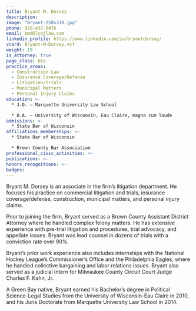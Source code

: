 ```yaml
---
title: Bryant M. Dorsey
description:
image: "Bryant-250x310.jpg"
phone: 920-437-0476
email: bmd@lcojlaw.com
linkedin_profile: https://www.linkedin.com/in/bryantdorsey/
vcard: Bryant-M-Dorsey.vcf
weight: 19
is_attorney: true
page_class: bio
practice_areas:
  - Construction Law
  - Insurance Coverage/Defense
  - Litigation/Trials
  - Municipal Matters
  - Personal Injury Claims
education: >-
  * J.D. – Marquette University Law School

  * B.A. – University of Wisconsin, Eau Claire, magna cum laude
admissions: >-
  * State Bar of Wisconsin
affiliations_memberships: >-
  * State Bar of Wisconsin

  * Brown County Bar Association
professional_civic_activities: >-
publications: >-
honors_recognitions: >-
badges:
---
```


Bryant M. Dorsey is an associate in the firm’s litigation department. He focuses his practice on commercial litigation and trials, insurance coverage/defense, construction, municipal matters, and personal injury claims.

Prior to joining the firm, Bryant served as a Brown County Assistant District Attorney where he handled complex felony matters. He has extensive experience with pre-trial litigation and procedures, trial advocacy, and appellate issues. Bryant was lead counsel in dozens of trials with a conviction rate over 90%.

Bryant’s prior work experience also includes internships with the National Hockey League’s Commissioner’s Office and the Philadelphia Eagles, where he handled collective bargaining and labor relations issues. Bryant also served as a judicial intern for Milwaukee County Circuit Court Judge Charles F. Kahn, Jr.

A Green Bay native, Bryant earned his Bachelor’s degree in Political Science-Legal Studies from the University of Wisconsin-Eau Claire in 2010, and his Juris Doctorate from Marquette University Law School in 2014.
